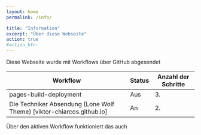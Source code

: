 ```yaml
---
layout: home
permalink: /info/

title: "Information"
excerpt: "Über diese Webseite"
action: true
#action_btn:
---
```


Diese Webseite wurde mit Workflows über GitHub abgesendet

|Workflow|Status|Anzahl der Schritte|
|--------|------|-------------------|
|pages-build-deployment|Aus|3.|
|Die Techniker Absendung (Lone Wolf Theme) [viktor-chiarcos.github.io]|An|2.|

Über den aktiven Workflow funktioniert das auch
